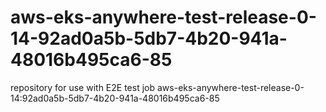 # aws-eks-anywhere-test-release-0-14-92ad0a5b-5db7-4b20-941a-48016b495ca6-85
repository for use with E2E test job aws-eks-anywhere-test-release-0-14:92ad0a5b-5db7-4b20-941a-48016b495ca6-85
